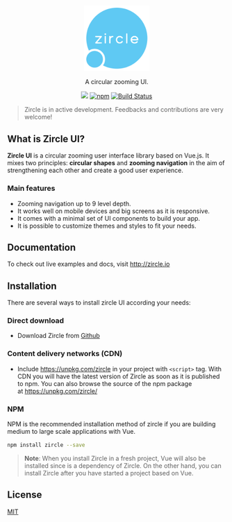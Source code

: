 <p align="center">
  <a href="http://zircle.io">
    <img src="docs/_images/logo-bold.svg" width="150">
  </a>
</p>

<p align="center">
  A circular zooming UI.
</p>

<p align="center">
  <a href="https://www.npmjs.com/package/zircle"><img src="https://img.shields.io/npm/v/zircle.svg"></a>
  <a href="https://vuejs.org/"><img alt="npm" src="https://img.shields.io/badge/vue-2.x-brightgreen.svg"></a>
  <a href="https://travis-ci.org/zircleUI/zircleUI"><img alt="Build Status" src="https://travis-ci.org/zircleUI/zircleUI.svg?branch=master"></a>
</p>

> Zircle is in active development. Feedbacks and contributions are very welcome!

## What is Zircle UI?

**Zircle UI** is a circular zooming user interface library based on Vue.js. It mixes two principles: **circular shapes** and **zooming navigation** in the aim of strengthening each other and create a good user experience.

### Main features
-   Zooming navigation up to 9 level depth.
-   It works well on mobile devices and big screens as it is responsive.
-   It comes with a minimal set of UI components to build your app.
-   It is possible to customize themes and styles to fit your needs. 

## Documentation
To check out live examples and docs, visit http://zircle.io

## Installation
There are several ways to install zircle UI according your needs:

### Direct download 
* Download Zircle from [Github](https://github.com/zircleUI/zircleUI/tree/master/dist)

### Content delivery networks (CDN)

* Include https://unpkg.com/zircle in your project with ```<script>``` tag. With CDN you will have the latest version of Zircle as soon as it is published to npm. You can also browse the source of the npm package at https://unpkg.com/zircle/ 

### NPM
NPM is the recommended installation method of zircle if you are building medium to large scale applications with Vue. 

```bash 
npm install zircle --save
```

> **Note**: When you install Zircle in a fresh project, Vue will also be installed since is a dependency of Zircle. On the other hand, you can install Zircle after you have started a project based on Vue. 

## License
[MIT](http://opensource.org/licenses/MIT)

